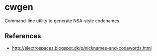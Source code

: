 cwgen
=====

Command-line utility to generate NSA-style codenames.

References
----------

 * http://electrospaces.blogspot.dk/p/nicknames-and-codewords.html
